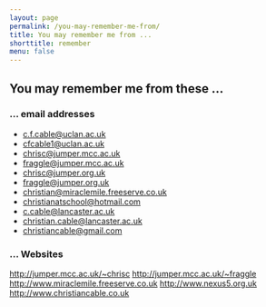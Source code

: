 ```yaml
---
layout: page
permalink: /you-may-remember-me-from/
title: You may remember me from ...
shorttitle: remember
menu: false
---
```

## You may remember me from these ...

### ... email addresses

* c.f.cable@uclan.ac.uk
* cfcable1@uclan.ac.uk
* chrisc@jumper.mcc.ac.uk
* fraggle@jumper.mcc.ac.uk
* chrisc@jumper.org.uk
* fraggle@jumper.org.uk
* christian@miraclemile.freeserve.co.uk
* christianatschool@hotmail.com
* c.cable@lancaster.ac.uk
* christian.cable@lancaster.ac.uk
* christiancable@gmail.com

### ... Websites

http://jumper.mcc.ac.uk/~chrisc
http://jumper.mcc.ac.uk/~fraggle
http://www.miraclemile.freeserve.co.uk
http://www.nexus5.org.uk
http://www.christiancable.co.uk
